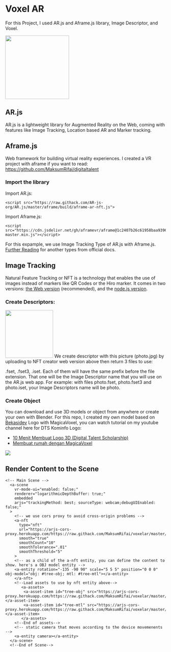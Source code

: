 # Voxel AR
For this Project, I used AR.js and Aframe.js library, Image Descriptor, and Voxel.

<img src="https://raw.githubusercontent.com/MaksumRifai/voxelar/master/preview.jpg" width="200">

## AR.js
AR.js is a lightweight library for Augmented Reality on the Web, coming with features like Image Tracking, Location based AR and Marker tracking.

## Aframe.js
Web framework for building virtual reality experiences. I created a VR project with aframe if you want to read: https://github.com/MaksumRifai/digitaltalent 

### Import the library

Import AR.js:
```
<script src="https://raw.githack.com/AR-js-org/AR.js/master/aframe/build/aframe-ar-nft.js">
```

Import Aframe.js:
```
<script src="https://cdn.jsdelivr.net/gh/aframevr/aframe@1c2407b26c61958baa93967b5412487cd94b290b/dist/aframe-master.min.js"></script>
```
For this expample, we use Image Tracking Type of AR.js with Aframe.js.
[Further Reading](https://ar-js-org.github.io/AR.js-Docs/) for another types from official docs.

## Image Tracking
Natural Feature Tracking or NFT is a technology that enables the use of images instead of markers like QR Codes or the Hiro marker.
It comes in two versions: [the Web version](https://carnaux.github.io/NFT-Marker-Creator/) (recommended), and the [node.js version](https://github.com/Carnaux/NFT-Marker-Creator).
### Create Descriptors:
<img src="https://raw.githubusercontent.com/MaksumRifai/voxelar/master/photo.jpg" width="150">
We create descriptor with this picture (photo.jpg) by uploading to NFT creator web version above then return 3 files to use:

.fset, .fset3, .iset. Each of them will have the same prefix before the file extension. That one will be the Image Descriptor name that you will use on the AR.js web app. For example: with files photo.fset, photo.fset3 and photo.iset, your Image Descriptors name will be photo.

### Create Object
You can download and use 3D models or object from anywhere or create your own with Blender. For this repo, I created my own model based on [Bekasidev](https://bekasidev.org) Logo with MagicaVoxel, you can watch tutorial on my youtube channel here for DTS Kominfo Logo:

- [10 Menit Membuat Logo 3D (Digital Talent Scholarship)](https://www.youtube.com/watch?v=0GfNYFcDjMU&t=6s)
- [Membuat rumah dengan MagicaVoxel](https://www.youtube.com/watch?v=nbfeWj46R3c)

<a href="https://www.youtube.com/watch?v=0GfNYFcDjMU&t=6s"><img src="https://i3.ytimg.com/vi/0GfNYFcDjMU/hqdefault.jpg"></a>


## Render Content to the Scene
```
<!-- Main Scene -->
  <a-scene
    vr-mode-ui="enabled: false;"
    renderer="logarithmicDepthBuffer: true;"
    embedded
    arjs="trackingMethod: best; sourceType: webcam;debugUIEnabled: false;"
  >
    <!-- we use cors proxy to avoid cross-origin problems -->
    <a-nft
      type="nft"
      url="https://arjs-cors-proxy.herokuapp.com/https://raw.githack.com/MaksumRifai/voxelar/master/photo"
      smooth="true"
      smoothCount="10"
      smoothTolerance=".01"
      smoothThreshold="5"
    >
    <!-- as a child of the a-nft entity, you can define the content to show. here's a OBJ model entity -->
    <a-entity rotation="-135 -90 90" scale="5 5 5" position="0 0 0" obj-model="obj: #tree-obj; mtl: #tree-mtl"></a-entity>
    </a-nft>
    <!--Load assets to use by nft entity above-->
       <a-assets>
        <a-asset-item id="tree-obj" src="https://arjs-cors-proxy.herokuapp.com/https://raw.githack.com/MaksumRifai/voxelar/master/bekdev.obj"></a-asset-item>
        <a-asset-item id="tree-mtl" src="https://arjs-cors-proxy.herokuapp.com/https://raw.githack.com/MaksumRifai/voxelar/master/bekdev.mtl"></a-asset-item>
       </a-assets>
    <!--End of assets-->
    <!-- static camera that moves according to the device movemenents -->
    <a-entity camera></a-entity>
  </a-scene>
  <!--End of Scene-->
```

